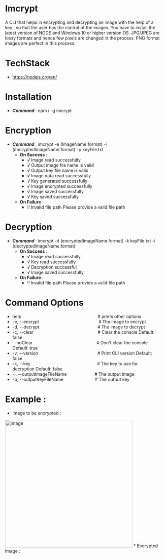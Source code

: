 # Imcrypt
A CLI that helps in encrypting and decrypting an image with the help of a key , so that the user has the control of the images. You have to install the latest version of NODE and Windows 10 or higher version OS. JPG/JPEG are lossy formats and hence few pixels are changed in the process. PNG format images are perfect in this process.
# TechStack
* https://nodejs.org/en/
# Installation
* ___Command___ : npm i -g imcrypt
# Encryption 
* ___Command___ : imcrypt -e (ImageName.format) -i (encryptedImageName.format) -p keyFile.txt
  * __On Success__ :
    *   √ Image read successfully
    *   √ Output image file name is valid
    *   √ Output key file name is valid
    *   √ Image data read successfully
    *   √ Key generated successfully
    *   √ Image encrypted successfully
    *   √ Image saved successfully
    *   √ Key saved successfully
  * __On Failure__ :
    *   ‼  Invalid file path  Please provide a valid file path
# Decryption 
* ___Command___ : imcrypt -d (encryptedImageName.format) -k keyFile.txt -i (decryptedImageName.format)
  * __On Success__ :
     *  √ Image read successfully
     *  √ Key read successfully
     *  √ Decryption successful
     *  √ Image saved successfully
  * __On Failure__ :
     *  ‼  Invalid file path  Please provide a valid file path
# Command Options
*  help$~~~~~~~~~~~~~~~~~~~~~~~~~~~~~~~~~~~~~~~~~~~~~~~~~~~~~~~~~~~~~~$ # prints other options
* -e, --encrypt$~~~~~~~~~~~~~~~~~~~~~~~~~~~~~~~~~~~~~~~~~~~~~~~~$ # The image to encrypt
* -d, --decrypt$~~~~~~~~~~~~~~~~~~~~~~~~~~~~~~~~~~~~~~~~~~~~~~~$ # The image to decrypt
* -c, --clear$~~~~~~~~~~~~~~~~~~~~~~~~~~~~~~~~~~~~~~~~~~~~~~~~~~~~$ # Clear the console Default: false
* --noClear$~~~~~~~~~~~~~~~~~~~~~~~~~~~~~~~~~~~~~~~~~~~~~~~~~~~~$ # Don't clear the console Default: true
* -v, --version$~~~~~~~~~~~~~~~~~~~~~~~~~~~~~~~~~~~~~~~~~~~~~~~~$ # Print CLI version Default: false
* -k, --key$~~~~~~~~~~~~~~~~~~~~~~~~~~~~~~~~~~~~~~~~~~~~~~~~~~~~~~$ # The key to use for decryption Default: false
* -i, --outputImageFileName$~~~~~~~~~~~~~~~~~~~~~~$ # The output image
* -p, --outputKeyFileName$~~~~~~~~~~~~~~~~~~~~~~~~~$ # The output key

# Example :
* Image to be encrypted :
<img width="413" alt="image" src="https://user-images.githubusercontent.com/98223018/180658962-4a8f5d02-171e-463c-998a-95c2cc74a57a.png">
* Encrypted Image : 

